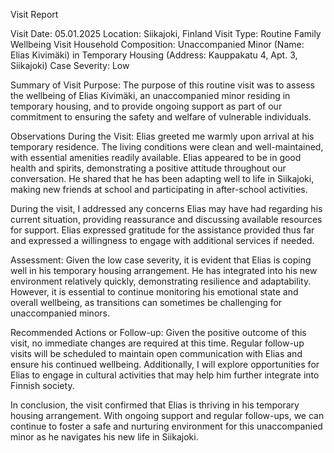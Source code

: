  Visit Report

Visit Date: 05.01.2025
Location: Siikajoki, Finland
Visit Type: Routine Family Wellbeing Visit
Household Composition: Unaccompanied Minor (Name: Elias Kivimäki) in Temporary Housing (Address: Kauppakatu 4, Apt. 3, Siikajoki)
Case Severity: Low

Summary of Visit Purpose:
The purpose of this routine visit was to assess the wellbeing of Elias Kivimäki, an unaccompanied minor residing in temporary housing, and to provide ongoing support as part of our commitment to ensuring the safety and welfare of vulnerable individuals.

Observations During the Visit:
Elias greeted me warmly upon arrival at his temporary residence. The living conditions were clean and well-maintained, with essential amenities readily available. Elias appeared to be in good health and spirits, demonstrating a positive attitude throughout our conversation. He shared that he has been adapting well to life in Siikajoki, making new friends at school and participating in after-school activities.

During the visit, I addressed any concerns Elias may have had regarding his current situation, providing reassurance and discussing available resources for support. Elias expressed gratitude for the assistance provided thus far and expressed a willingness to engage with additional services if needed.

Assessment:
Given the low case severity, it is evident that Elias is coping well in his temporary housing arrangement. He has integrated into his new environment relatively quickly, demonstrating resilience and adaptability. However, it is essential to continue monitoring his emotional state and overall wellbeing, as transitions can sometimes be challenging for unaccompanied minors.

Recommended Actions or Follow-up:
Given the positive outcome of this visit, no immediate changes are required at this time. Regular follow-up visits will be scheduled to maintain open communication with Elias and ensure his continued wellbeing. Additionally, I will explore opportunities for Elias to engage in cultural activities that may help him further integrate into Finnish society.

In conclusion, the visit confirmed that Elias is thriving in his temporary housing arrangement. With ongoing support and regular follow-ups, we can continue to foster a safe and nurturing environment for this unaccompanied minor as he navigates his new life in Siikajoki.